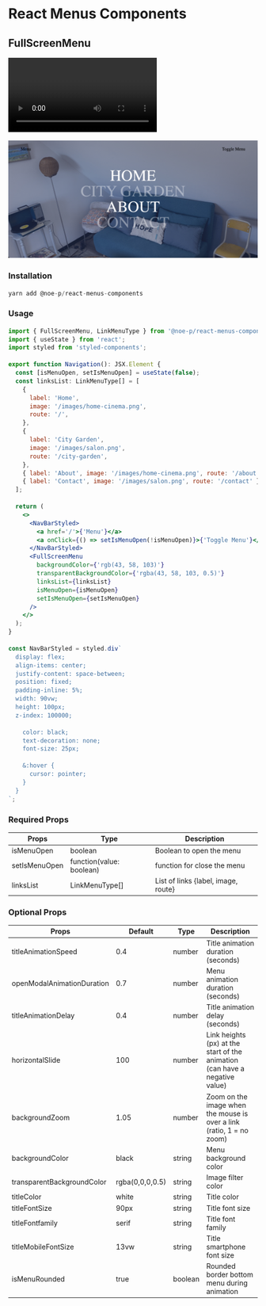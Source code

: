 # React Menus Components

## FullScreenMenu

![Enregistrement de l’écran 2022-06-12 à 14.52.06.mov](./readmeVideo.mov)

![Capture d’écran 2022-06-12 à 14.51.22.png](./readmeImage.png)

### Installation

```jsx
yarn add @noe-p/react-menus-components
```

### Usage

```jsx
import { FullScreenMenu, LinkMenuType } from '@noe-p/react-menus-components';
import { useState } from 'react';
import styled from 'styled-components';

export function Navigation(): JSX.Element {
  const [isMenuOpen, setIsMenuOpen] = useState(false);
  const linksList: LinkMenuType[] = [
    {
      label: 'Home',
      image: '/images/home-cinema.png',
      route: '/',
    },
    {
      label: 'City Garden',
      image: '/images/salon.png',
      route: '/city-garden',
    },
    { label: 'About', image: '/images/home-cinema.png', route: '/about' },
    { label: 'Contact', image: '/images/salon.png', route: '/contact' },
  ];

  return (
    <>
      <NavBarStyled>
        <a href='/'>{'Menu'}</a>
        <a onClick={() => setIsMenuOpen(!isMenuOpen)}>{'Toggle Menu'}</a>
      </NavBarStyled>
      <FullScreenMenu
        backgroundColor={'rgb(43, 58, 103)'}
        transparentBackgroundColor={'rgba(43, 58, 103, 0.5)'}
        linksList={linksList}
        isMenuOpen={isMenuOpen}
        setIsMenuOpen={setIsMenuOpen}
      />
    </>
  );
}

const NavBarStyled = styled.div`
  display: flex;
  align-items: center;
  justify-content: space-between;
  position: fixed;
  padding-inline: 5%;
  width: 90vw;
  height: 100px;
  z-index: 100000;
  
    color: black;
    text-decoration: none;
    font-size: 25px;

    &:hover {
      cursor: pointer;
    }
  }
`;
```

### R**equired** Props

| Props | Type | Description |
| --- | --- | --- |
| isMenuOpen | boolean | Boolean to open the menu |
| setIsMenuOpen | function(value: boolean) | function for close the menu |
| linksList | LinkMenuType[] | List of links {label, image, route} |

### Optional Props

| Props | Default | Type | Description |
| --- | --- | --- | --- |
| titleAnimationSpeed | 0.4 | number | Title animation duration (seconds) |
| openModalAnimationDuration | 0.7 | number | Menu animation duration (seconds) |
| titleAnimationDelay | 0.4 | number | Title animation delay (seconds) |
| horizontalSlide | 100 | number | Link heights (px) at the start of the animation (can have a negative value) |
| backgroundZoom | 1.05 | number | Zoom on the image when the mouse is over a link (ratio, 1 = no zoom) |
| backgroundColor | black | string | Menu background color |
| transparentBackgroundColor | rgba(0,0,0,0.5) | string | Image filter color  |
| titleColor | white | string | Title color |
| titleFontSize | 90px | string | Title font size |
| titleFontfamily | serif | string | Title font family  |
| titleMobileFontSize | 13vw | string | Title smartphone font size |
| isMenuRounded | true | boolean | Rounded border bottom menu during animation |